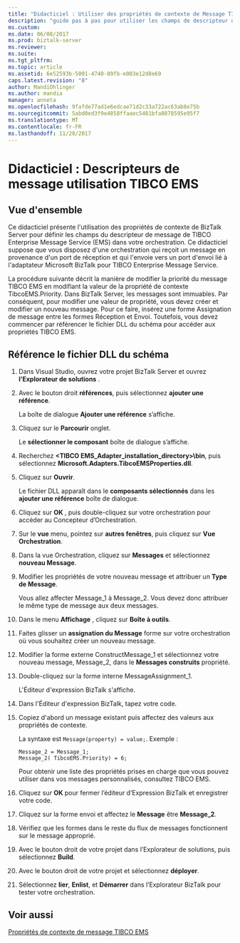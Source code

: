 ```yaml
---
title: "Didacticiel : Utiliser des propriétés de contexte de Message TIBCO EMS | Documents Microsoft"
description: "guide pas à pas pour utiliser les champs de descripteur de message TIBCO Enterprise Message Service dans l’orchestration de BizTalk Server"
ms.custom: 
ms.date: 06/08/2017
ms.prod: biztalk-server
ms.reviewer: 
ms.suite: 
ms.tgt_pltfrm: 
ms.topic: article
ms.assetid: 6e52593b-5001-4740-89fb-e003e12d8e69
caps.latest.revision: "8"
author: MandiOhlinger
ms.author: mandia
manager: anneta
ms.openlocfilehash: 9fafde77ad1e6edcae71d2c33a722ac63ab8e75b
ms.sourcegitcommit: 5abd0ed3f9e4858ffaaec5481bfa8878595e95f7
ms.translationtype: MT
ms.contentlocale: fr-FR
ms.lasthandoff: 11/28/2017
---
```

# <a name="tutorial-use-tibco-ems-message-descriptors"></a>Didacticiel : Descripteurs de message utilisation TIBCO EMS

## <a name="overview"></a>Vue d'ensemble
Ce didacticiel présente l'utilisation des propriétés de contexte de BizTalk Server pour définir les champs du descripteur de message de TIBCO Enterprise Message Service (EMS) dans votre orchestration. Ce didacticiel suppose que vous disposez d'une orchestration qui reçoit un message en provenance d'un port de réception et qui l'envoie vers un port d'envoi lié à l'adaptateur Microsoft BizTalk pour TIBCO Enterprise Message Service.  
  
 La procédure suivante décrit la manière de modifier la priorité du message TIBCO EMS en modifiant la valeur de la propriété de contexte TibcoEMS.Priority. Dans BizTalk Server, les messages sont immuables. Par conséquent, pour modifier une valeur de propriété, vous devez créer et modifier un nouveau message. Pour ce faire, insérez une forme Assignation de message entre les formes Réception et Envoi. Toutefois, vous devez commencer par référencer le fichier DLL du schéma pour accéder aux propriétés TIBCO EMS.  
  
## <a name="reference-the-schema-dll"></a>Référence le fichier DLL du schéma  
  
1.  Dans Visual Studio, ouvrez votre projet BizTalk Server et ouvrez **l’Explorateur de solutions** .  
  
2.  Avec le bouton droit **références**, puis sélectionnez **ajouter une référence**.  
  
     La boîte de dialogue **Ajouter une référence** s’affiche.  
  
3.  Cliquez sur le **Parcourir** onglet.  
  
     Le **sélectionner le composant** boîte de dialogue s’affiche.  
  
4.  Recherchez  **\<TIBCO EMS_Adapter_installation_directory\>\bin**, puis sélectionnez **Microsoft.Adapters.TibcoEMSProperties.dll**.  
  
5.  Cliquez sur **Ouvrir**.  
  
     Le fichier DLL apparaît dans le **composants sélectionnés** dans les **ajouter une référence** boîte de dialogue.  
  
6.  Cliquez sur **OK** , puis double-cliquez sur votre orchestration pour accéder au Concepteur d’Orchestration.  
  
7.  Sur le **vue** menu, pointez sur **autres fenêtres**, puis cliquez sur **Vue Orchestration**.  
  
8.  Dans la vue Orchestration, cliquez sur **Messages** et sélectionnez **nouveau Message**.  
  
9. Modifier les propriétés de votre nouveau message et attribuer un **Type de Message**.  
  
     Vous allez affecter Message_1 à Message_2. Vous devez donc attribuer le même type de message aux deux messages.  
  
10. Dans le menu **Affichage** , cliquez sur **Boîte à outils**.  
  
11. Faites glisser un **assignation du Message** forme sur votre orchestration où vous souhaitez créer un nouveau message.  
  
12. Modifier la forme externe ConstructMessage_1 et sélectionnez votre nouveau message, Message_2, dans le **Messages construits** propriété.  
  
13. Double-cliquez sur la forme interne MessageAssignment_1.  
  
     L'Éditeur d'expression BizTalk s'affiche.  
  
14. Dans l'Éditeur d'expression BizTalk, tapez votre code.  
  
15. Copiez d'abord un message existant puis affectez des valeurs aux propriétés de contexte.  
  
     La syntaxe est `Message(property) = value;`. Exemple :  
  
    ```  
    Message_2 = Message_1;  
    Message_2( TibcoEMS.Priority) = 6;  
    ```  
  
     Pour obtenir une liste des propriétés prises en charge que vous pouvez utiliser dans vos messages personnalisés, consultez TIBCO EMS.  
  
16. Cliquez sur **OK** pour fermer l’éditeur d’Expression BizTalk et enregistrer votre code.  
  
17. Cliquez sur la forme envoi et affectez le **Message** être **Message_2**.  
  
18. Vérifiez que les formes dans le reste du flux de messages fonctionnent sur le message approprié.  
  
19. Avec le bouton droit de votre projet dans l’Explorateur de solutions, puis sélectionnez **Build**.  
  
20. Avec le bouton droit de votre projet et sélectionnez **déployer**.  
  
21. Sélectionnez **lier**, **Enlist**, et **Démarrer** dans l’Explorateur BizTalk pour tester votre orchestration.  
  
## <a name="see-also"></a>Voir aussi  
[Propriétés de contexte de message TIBCO EMS](../core/message-context-properties-in-biztalk-server.md)